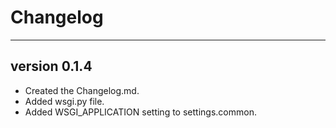 Changelog
=========
---------

## version 0.1.4

- Created the Changelog.md.
- Added wsgi.py file.
- Added WSGI_APPLICATION setting to settings.common.
